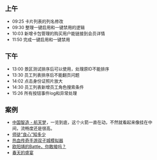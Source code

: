 ## 上午
* 09:25 卡片列表的列名修改
* 09:30 整理一键启用和一键禁用的逻辑
* 10:03 新增卡包管理的购买用户能链接到会员详情
* 11:50 完成一键启用和一键禁用
## 下午
* 13:00 景区测试排序后可以使用，处理原ID不能排序
* 13:30 员工列表排序后不能翻页问题
* 14:02 点击身份证照片放大
* 14:30 员工列表新增员工角色搜索条件
* 15:26 所有按钮事件log和异常处理
## 案例
* [中国智造 - 航天梦](http://m.gwold.com/index.php?g=Wap&m=Comment&a=index&token=dnywug1500361206&id=1)，一览到底，这个火箭一直在动，不然就看起来像挂在中间，流畅度还是很高。
* [师徒“良心”知多少](https://open.weixin.qq.com/connect/oauth2/authorize?appid=wxecca220d9118a7ad&redirect_uri=http%3A%2F%2Fpush.wechat.xoyo.com%2Fxsjwechat%2Foauth2%2Fcallback&response_type=code&scope=snsapi_userinfo&state=006d4e4d95fc7f5e&component_appid=wx7a26492bb2ac02fa&connect_redirect=1#wechat_redirect)
* [热血传奇手游双子城模拟器](https://mir2.1pix.cn/index_wx.html?openid=oPTUes-Wx1rUWoNrr-_hf8GYQjKs)
* [欧阳靖的Battle，你敢接吗？](http://nbfuel.lxustudio.cn/)
* [春天的盛宴](http://cwm2017.koikreative.com/game.html?id=38)
